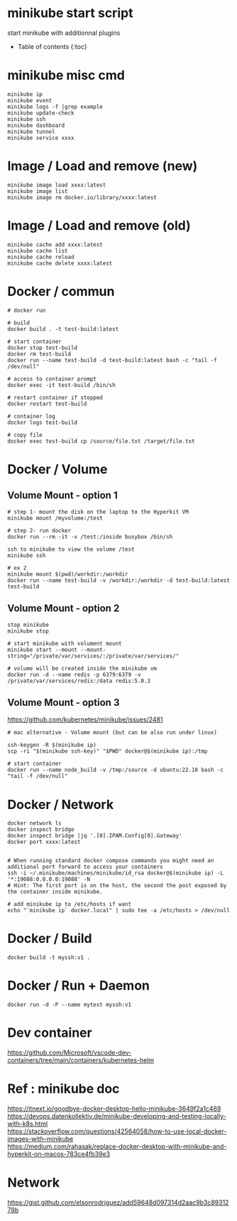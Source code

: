 # minikube start script

start minikube with additionnal plugins

* Table of contents
{:toc}
# minikube misc cmd

```
minikube ip
minikube event
minikube logs -f |grep example
minikube update-check
minikube ssh
minikube dashboard
minikube tunnel
minikube service xxxx
```

# Image / Load and remove (new)
```
minikube image load xxxx:latest
minikube image list
minikube image rm docker.io/library/xxxx:latest
```

# Image / Load and remove (old)
```
minikube cache add xxxx:latest
minikube cache list
minikube cache reload
minikube cache delete xxxx:latest
```


# Docker / commun

```
# docker run

# build
docker build . -t test-build:latest

# start container
docker stop test-build
docker rm test-build
docker run --name test-build -d test-build:latest bash -c "tail -f /dev/null"

# access to container prompt
docker exec -it test-build /bin/sh

# restart container if stopped
docker restart test-build

# container log
docker logs test-build

# copy file
docker exec test-build cp /source/file.txt /target/file.txt
```

# Docker / Volume
## Volume Mount - option 1

```
# step 1- mount the disk on the laptop to the Hyperkit VM
minikube mount /myvolume:/test

# step 2- run docker
docker run --rm -it -v /test:/inside busybox /bin/sh

ssh to minikube to view the volume /test
minikube ssh

# ex 2
minikube mount $(pwd)/workdir:/workdir
docker run --name test-build -v /workdir:/workdir -d test-build:latest test-build
```
## Volume Mount - option 2
```
stop minikube
minikube stop

# start minikube with volument mount
minikube start --mount --mount-string="/private/var/services/:/private/var/services/"

# volume will be created inside the minikube vm
docker run -d --name redis -p 6379:6379 -v /private/var/services/redis:/data redis:5.0.3
```

## Volume Mount - option 3
<https://github.com/kubernetes/minikube/issues/2481><br>
```
# mac alternative - Volume mount (but can be also run under linux)

ssh-keygen -R $(minikube ip)
scp -ri "$(minikube ssh-key)" "$PWD" docker@$(minikube ip):/tmp

# start container
docker run --name node_build -v /tmp:/source -d ubuntu:22.10 bash -c "tail -f /dev/null"
```

# Docker / Network
```
docker network ls
docker inspect bridge
docker inspect bridge |jq '.[0].IPAM.Config[0].Gateway'
docker port xxxx:latest


# When running standard docker compose commands you might need an additional port forward to access your containers
ssh -i ~/.minikube/machines/minikube/id_rsa docker@$(minikube ip) -L '*:19088:0.0.0.0:19088' -N
# Hint: The first port is on the host, the second the post exposed by the container inside minikube.

# add minikube ip to /etc/hosts if want
echo "`minikube ip` docker.local" | sudo tee -a /etc/hosts > /dev/null
```

# Docker / Build
```
docker build -t myssh:v1 .
```

#  Docker / Run + Daemon
```
docker run -d -P --name mytest myssh:v1
```

# Dev container

https://github.com/Microsoft/vscode-dev-containers/tree/main/containers/kubernetes-helm


# Ref : minikube doc

<https://itnext.io/goodbye-docker-desktop-hello-minikube-3649f2a1c469><br>
<https://devops.datenkollektiv.de/minikube-developing-and-testing-locally-with-k8s.html><br>
<https://stackoverflow.com/questions/42564058/how-to-use-local-docker-images-with-minikube><br>
<https://medium.com/rahasak/replace-docker-desktop-with-minikube-and-hyperkit-on-macos-783ce4fb39e3><br>

# Network
<https://gist.github.com/elsonrodriguez/add59648d097314d2aac9b3c8931278b>
